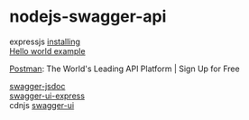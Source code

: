 # nodejs-swagger-api

expressjs [installing](https://expressjs.com/en/starter/installing.html)  
[Hello world example](https://expressjs.com/en/starter/hello-world.html) 


[Postman](https://www.postman.com/): The World's Leading API Platform | Sign Up for Free  

[swagger-jsdoc](https://www.npmjs.com/package/swagger-jsdoc)  
[swagger-ui-express](https://www.npmjs.com/package/swagger-ui-express)  
cdnjs [swagger-ui](https://cdnjs.com/libraries/swagger-ui)